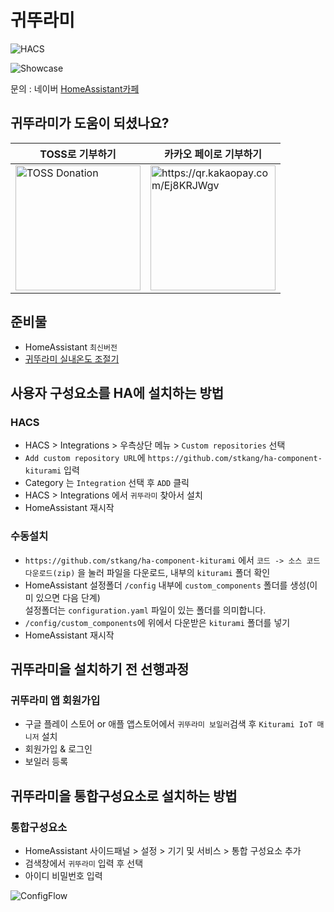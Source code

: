 # 귀뚜라미

![HACS][hacs-shield]

<img src="https://github.com/stkang/ha-component-kiturami/blob/master/images/showcase.png?raw=true" title="Showcase" alt="Showcase" />

문의 : 네이버 [HomeAssistant카페](https://cafe.naver.com/koreassistant)

## 귀뚜라미가 도움이 되셨나요?
| TOSS로 기부하기                                                                                                                                                          | 카카오 페이로 기부하기                                                                                                                                                         |
|---------------------------------------------------------------------------------------------------------------------------------------------------------------------|----------------------------------------------------------------------------------------------------------------------------------------------------------------------|
| <img src="https://github.com/stkang/ha-component-kiturami/blob/master/images/toss-donation.png?raw=true" title="TOSS Donation" alt="TOSS Donation" width="200" /> | <img src="https://github.com/stkang/ha-component-kiturami/blob/master/images/kakao-donation.png?raw=true" title="Kakao Donation" alt="https://qr.kakaopay.com/Ej8KRJWgv" width="200" /> | 

## 준비물
- HomeAssistant `최신버전`
- [귀뚜라미 실내온도 조절기](https://krb.co.kr/product9)


## 사용자 구성요소를 HA에 설치하는 방법
### HACS
- HACS > Integrations > 우측상단 메뉴 > `Custom repositories` 선택
- `Add custom repository URL`에 `https://github.com/stkang/ha-component-kiturami` 입력
- Category 는 `Integration` 선택 후 `ADD` 클릭
- HACS > Integrations 에서 `귀뚜라미` 찾아서 설치
- HomeAssistant 재시작

### 수동설치
- `https://github.com/stkang/ha-component-kiturami` 에서 `코드 -> 소스 코드 다운로드(zip)` 을 눌러 파일을 다운로드, 내부의 `kiturami` 폴더 확인
- HomeAssistant 설정폴더 `/config` 내부에 `custom_components` 폴더를 생성(이미 있으면 다음 단계)<br/>설정폴더는 `configuration.yaml` 파일이 있는 폴더를 의미합니다.
- `/config/custom_components`에 위에서 다운받은 `kiturami` 폴더를 넣기
- HomeAssistant 재시작

## 귀뚜라미을 설치하기 전 선행과정
### 귀뚜라미 앱 회원가입
- 구글 플레이 스토어 or 애플 앱스토어에서 `귀뚜라미 보일러`검색 후 `Kiturami IoT 매니저` 설치 
- 회원가입 & 로그인
- 보일러 등록


## 귀뚜라미을 통합구성요소로 설치하는 방법
### 통합구성요소
- HomeAssistant 사이드패널 > 설정 > 기기 및 서비스 > 통합 구성요소 추가
- 검색창에서 `귀뚜라미` 입력 후 선택
- 아이디 비밀번호 입력

<img src="https://github.com/stkang/ha-component-kiturami/blob/master/images/config_flow.png?raw=true" title="ConfigFlow" alt="ConfigFlow" />



[hacs-shield]: https://img.shields.io/badge/HACS-Custom-red.svg